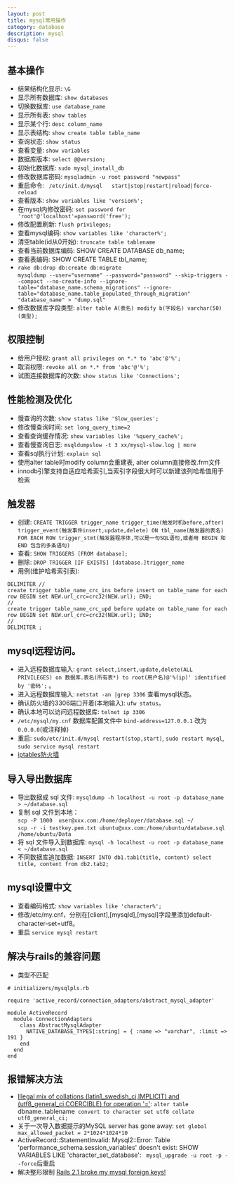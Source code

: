 ```yaml
---
layout: post
title: mysql常用操作
category: database
description: mysql
disqus: false
---
```


## 基本操作
* 结果结构化显示:  `\G`
* 显示所有数据库:  `show databases`
* 切换数据库:  `use database_name`
* 显示所有表:  `show tables`
* 显示某个行:  `desc column_name`
* 显示表结构:  `show create table table_name`
* 查询状态:  `show status`
* 查看变量:  `show variables`
* 数据库版本:  `select @@version;`
* 初始化数据库: `sudo mysql_install_db`
* 修改数据库密码: `mysqladmin -u root password "newpass"`
* 重启命令: ` /etc/init.d/mysql   start|stop|restart|reload|force-reload`
* 查看版本: `show variables like 'version%'; `
* 在mysql内修改密码: `set password for 'root'@'localhost'=password('free');`
* 修改配置刷新: `flush privileges; `
* 查看mysql编码: `show variables like 'character%';`
* 清空table(id从0开始): `truncate table tablename`
* 查看当前数据库编码: SHOW CREATE DATABASE db_name;
* 查看表编码: SHOW CREATE TABLE tbl_name;
*   `rake db:drop db:create db:migrate`   
`mysqldump --user="username" --password="password" --skip-triggers --compact --no-create-info --ignore-table="database_name.schema_migrations" --ignore-table="database_name.table_populated_through_migration" "database_name" > "dump.sql"`
* 修改数据库字段类型: `alter table A(表名) modify b(字段名) varchar(50)(类型);`


## 权限控制
* 给用户授权:  `grant all privileges on *.* to 'abc'@'%';`
* 取消权限: `revoke all on *.* from 'abc'@'%';`
* 试图连接数据库的次数: `show status like 'Connections';`


## 性能检测及优化
* 慢查询的次数:  `show status like 'Slow_queries';`
* 修改慢查询时间:  `set long_query_time=2`
* 查看查询缓存情况:  `show variables like '%query_cache%';`
* 查看慢查询日志:  `msqldumpslow -t 3 xx/mysql-slow.log | more`
* 查看sql执行计划:  `explain sql`
* 使用alter table时modify column会重建表, alter column直接修改.frm文件
* innodb引擎支持自适应哈希索引,当索引字段很大时可以新建该列哈希值用于检索


## 触发器
* 创建:  `CREATE TRIGGER trigger_name trigger_time(触发时机before,after) trigger_event(触发事件insert,update,delete) ON tbl_name(触发器的表名) FOR EACH ROW trigger_stmt(触发器程序体,可以是一句SQL语句,或者用 BEGIN 和 END 包含的多条语句)`
* 查看:  `SHOW TRIGGERS [FROM database];`
* 删除:  `DROP TRIGGER [IF EXISTS] [database.]trigger_name`
* 用例(维护哈希索引表):      

```
DELIMITER //
create trigger table_name_crc_ins before insert on table_name for each row BEGIN set NEW.url_crc=crc32(NEW.url); END; 
//
create trigger table_name_crc_upd before update on table_name for each row BEGIN set NEW.url_crc=crc32(NEW.url); END; 
//
DELIMITER ;
```


## mysql远程访问。
* 进入远程数据库输入: `grant select,insert,update,delete(ALL PRIVILEGES) on 数据库.表名(所有表*) to root(用户名)@'%(ip)' identified by '密码';` 。
* 进入远程数据库输入: `netstat -an |grep 3306` 查看mysql状态。
* 确认防火墙的3306端口开着(本地输入): `ufw status`。
* 确认本地可以访问远程数据库: `telnet ip 3306`
* `/etc/mysql/my.cnf` 数据库配置文件中 `bind-address=127.0.0.1` 改为 `0.0.0.0`(或注释掉)
* 重启: `sudo/etc/init.d/mysql restart(stop,start)`, `sudo restart mysql`, `sudo service mysql restart`
* [iptables防火墙](http://www.jb51.net/os/Ubuntu/45291.html)


## 导入导出数据库
* 导出数据成 sql 文件:  `mysqldump -h localhost -u root -p database_name > ~/database.sql`
* 复制 sql 文件到本地：      
`scp -P 1000  user@xxx.com:/home/deployer/database.sql ~/`      
`scp -r -i testkey.pem.txt ubuntu@xxx.com:/home/ubuntu/database.sql /home/ubuntu/Data`
* 将 sql 文件导入到数据库:  `mysql -h localhost -u root -p database_name < ~/database.sql`
* 不同数据库追加数据:  `INSERT INTO db1.tab1(title, content) select title, content from db2.tab2;`


## mysql设置中文
* 查看编码格式:  `show variables like 'character%'; `
* 修改/etc/my.cnf，分别在[client],[mysqld],[mysql]字段里添加default-character-set=utf8。
* 重启  `service mysql restart`


## 解决与rails的兼容问题

* 类型不匹配   

```
# initializers/mysqlpls.rb

require 'active_record/connection_adapters/abstract_mysql_adapter'

module ActiveRecord
  module ConnectionAdapters
    class AbstractMysqlAdapter
      NATIVE_DATABASE_TYPES[:string] = { :name => "varchar", :limit => 191 }
    end
  end
end
```


## 报错解决方法
* [Illegal mix of collations (latin1_swedish_ci,IMPLICIT) and (utf8_general_ci,COERCIBLE) for operation '='](http://stackoverflow.com/questions/9819159/illegal-mix-of-collations-utf8-general-ci-implicit-and-utf8-unicode-ci-implic):  `alter table `dbname`.`tablename` convert to character set utf8 collate utf8_general_ci;`
* 关于一次导入数据提示的MySQL server has gone away: `set global max_allowed_packet = 2*1024*1024*10`
* ActiveRecord::StatementInvalid: Mysql2::Error: Table 'performance_schema.session_variables' doesn't exist: SHOW VARIABLES LIKE 'character_set_database':  ` mysql_upgrade -u root -p --force`后重启
* 解决整形限制 [Rails 2.1 broke my mysql foreign keys!](http://blog.smartlogicsolutions.com/2008/06/24/rails-21-broke-my-mysql-foreign-keys/)

